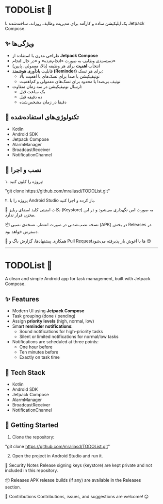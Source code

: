 # TODOList 📝

یک اپلیکیشن ساده و کارآمد برای مدیریت وظایف روزانه، ساخته‌شده با Jetpack Compose.

## ✨ ویژگی‌ها

- طراحی مدرن با استفاده از **Jetpack Compose**
- دسته‌بندی وظایف به صورت «انجام‌شده» و «در حال انجام»
- انتخاب **اهمیت** برای هر وظیفه (بالا، معمولی، پایین)
- قابلیت **یادآوری هوشمند (Reminder)** برای هر تسک:
  - نوتیفیکیشن با صدا برای تسک‌های با اهمیت بالا
  - نوتیف بی‌صدا یا محدود برای تسک‌های معمولی و کم‌اهمیت
- ارسال نوتیفیکیشن در سه زمان متفاوت:
  - یک ساعت قبل
  - ده دقیقه قبل
  - دقیقا در زمان مشخص‌شده

## 🧱 تکنولوژی‌های استفاده‌شده

- Kotlin
- Android SDK
- Jetpack Compose
- AlarmManager
- BroadcastReceiver
- NotificationChannel

## 🔧 نصب و اجرا

۱. پروژه را کلون کنید:


"git clone https://github.com/mraliasd/TODOList.git"

۲. پروژه را با Android Studio باز کرده و اجرا کنید.

🔐 نکات امنیتی
کلید امضای ریلیز (Keystore) به صورت امن نگهداری می‌شود و در این مخزن قرار ندارد.

📦 نسخه نصب‌شدنی
در صورت انتشار، نسخه‌ی نصبی (APK) در بخش Releases در دسترس خواهد بود.

🤝 همکاری
پیشنهادها، گزارش باگ و Pull Requestها با آغوش باز پذیرفته می‌شود 😊









---------------------------------------------------------------------------------------------------------------------------

# TODOList 📝

A clean and simple Android app for task management, built with Jetpack Compose.

## ✨ Features

- Modern UI using **Jetpack Compose**
- Task grouping (done / pending)
- Assign **priority levels** (high, normal, low)
- Smart **reminder notifications**:
  - Sound notifications for high-priority tasks
  - Silent or limited notifications for normal/low tasks
- Notifications are scheduled at three points:
  - One hour before
  - Ten minutes before
  - Exactly on task time

## 🧱 Tech Stack

- Kotlin
- Android SDK
- Jetpack Compose
- AlarmManager
- BroadcastReceiver
- NotificationChannel

## 🔧 Getting Started

1. Clone the repository:

"git clone https://github.com/mraliasd/TODOList.git"

2. Open the project in Android Studio and run it.

🔐 Security Notes
Release signing keys (keystore) are kept private and not included in this repository.

📦 Releases
APK release builds (if any) are available in the Releases section.

🤝 Contributions
Contributions, issues, and suggestions are welcome! 😊

